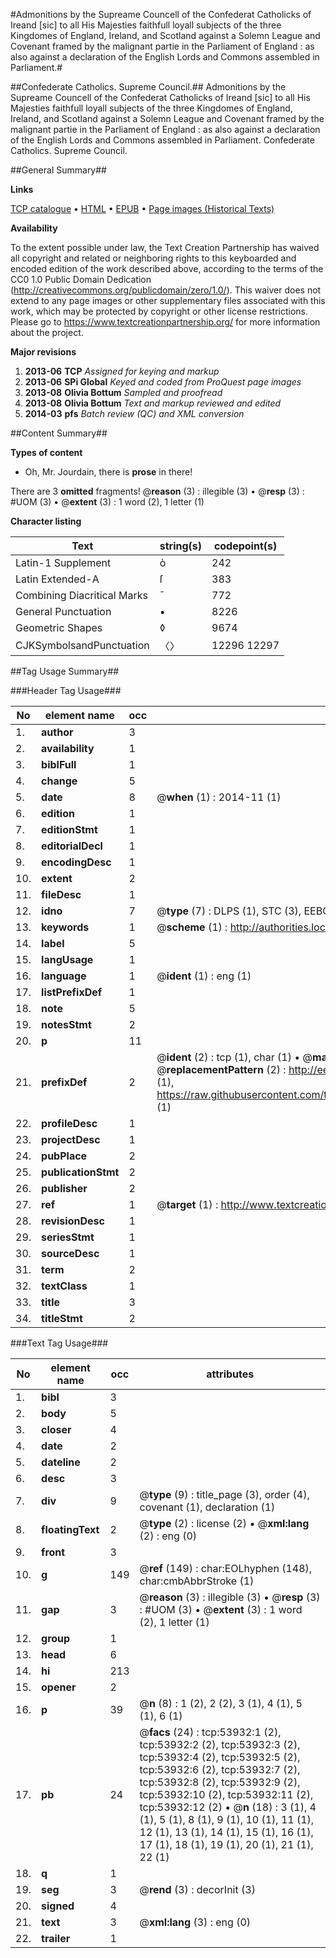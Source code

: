 #Admonitions by the Supreame Councell of the Confederat Catholicks of Ireand [sic] to all His Majesties faithfull loyall subjects of the three Kingdomes of England, Ireland, and Scotland against a Solemn League and Covenant framed by the malignant partie in the Parliament of England : as also against a declaration of the English Lords and Commons assembled in Parliament.#

##Confederate Catholics. Supreme Council.##
Admonitions by the Supreame Councell of the Confederat Catholicks of Ireand [sic] to all His Majesties faithfull loyall subjects of the three Kingdomes of England, Ireland, and Scotland against a Solemn League and Covenant framed by the malignant partie in the Parliament of England : as also against a declaration of the English Lords and Commons assembled in Parliament.
Confederate Catholics. Supreme Council.

##General Summary##

**Links**

[TCP catalogue](http://www.ota.ox.ac.uk/tcp/)  • 
[HTML](http://tei.it.ox.ac.uk/tcp/Texts-HTML/free/A69/A69508.html)  • 
[EPUB](http://tei.it.ox.ac.uk/tcp/Texts-EPUB/free/A69/A69508.epub) • 
[Page images (Historical Texts)](https://historicaltexts.jisc.ac.uk/eebo-12093302e)

**Availability**

To the extent possible under law, the Text Creation Partnership has waived all copyright and related or neighboring rights to this keyboarded and encoded edition of the work described above, according to the terms of the CC0 1.0 Public Domain Dedication (http://creativecommons.org/publicdomain/zero/1.0/). This waiver does not extend to any page images or other supplementary files associated with this work, which may be protected by copyright or other license restrictions. Please go to https://www.textcreationpartnership.org/ for more information about the project.

**Major revisions**

1. __2013-06__ __TCP__ *Assigned for keying and markup*
1. __2013-06__ __SPi Global__ *Keyed and coded from ProQuest page images*
1. __2013-08__ __Olivia Bottum__ *Sampled and proofread*
1. __2013-08__ __Olivia Bottum__ *Text and markup reviewed and edited*
1. __2014-03__ __pfs__ *Batch review (QC) and XML conversion*

##Content Summary##

**Types of content**

  * Oh, Mr. Jourdain, there is **prose** in there!

There are 3 **omitted** fragments! 
 @__reason__ (3) : illegible (3)  •  @__resp__ (3) : #UOM (3)  •  @__extent__ (3) : 1 word (2), 1 letter (1)

**Character listing**


|Text|string(s)|codepoint(s)|
|---|---|---|
|Latin-1 Supplement|ò|242|
|Latin Extended-A|ſ|383|
|Combining             Diacritical Marks|̄|772|
|General Punctuation|•|8226|
|Geometric Shapes|◊|9674|
|CJKSymbolsandPunctuation|〈〉|12296 12297|

##Tag Usage Summary##

###Header Tag Usage###

|No|element name|occ|attributes|
|---|---|---|---|
|1.|__author__|3||
|2.|__availability__|1||
|3.|__biblFull__|1||
|4.|__change__|5||
|5.|__date__|8| @__when__ (1) : 2014-11 (1)|
|6.|__edition__|1||
|7.|__editionStmt__|1||
|8.|__editorialDecl__|1||
|9.|__encodingDesc__|1||
|10.|__extent__|2||
|11.|__fileDesc__|1||
|12.|__idno__|7| @__type__ (7) : DLPS (1), STC (3), EEBO-CITATION (1), OCLC (1), VID (1)|
|13.|__keywords__|1| @__scheme__ (1) : http://authorities.loc.gov/ (1)|
|14.|__label__|5||
|15.|__langUsage__|1||
|16.|__language__|1| @__ident__ (1) : eng (1)|
|17.|__listPrefixDef__|1||
|18.|__note__|5||
|19.|__notesStmt__|2||
|20.|__p__|11||
|21.|__prefixDef__|2| @__ident__ (2) : tcp (1), char (1)  •  @__matchPattern__ (2) : ([0-9\-]+):([0-9IVX]+) (1), (.+) (1)  •  @__replacementPattern__ (2) : http://eebo.chadwyck.com/downloadtiff?vid=$1&page=$2 (1), https://raw.githubusercontent.com/textcreationpartnership/Texts/master/tcpchars.xml#$1 (1)|
|22.|__profileDesc__|1||
|23.|__projectDesc__|1||
|24.|__pubPlace__|2||
|25.|__publicationStmt__|2||
|26.|__publisher__|2||
|27.|__ref__|1| @__target__ (1) : http://www.textcreationpartnership.org/docs/. (1)|
|28.|__revisionDesc__|1||
|29.|__seriesStmt__|1||
|30.|__sourceDesc__|1||
|31.|__term__|2||
|32.|__textClass__|1||
|33.|__title__|3||
|34.|__titleStmt__|2||


###Text Tag Usage###

|No|element name|occ|attributes|
|---|---|---|---|
|1.|__bibl__|3||
|2.|__body__|5||
|3.|__closer__|4||
|4.|__date__|2||
|5.|__dateline__|2||
|6.|__desc__|3||
|7.|__div__|9| @__type__ (9) : title_page (3), order (4), covenant (1), declaration (1)|
|8.|__floatingText__|2| @__type__ (2) : license (2)  •  @__xml:lang__ (2) : eng (0)|
|9.|__front__|3||
|10.|__g__|149| @__ref__ (149) : char:EOLhyphen (148), char:cmbAbbrStroke (1)|
|11.|__gap__|3| @__reason__ (3) : illegible (3)  •  @__resp__ (3) : #UOM (3)  •  @__extent__ (3) : 1 word (2), 1 letter (1)|
|12.|__group__|1||
|13.|__head__|6||
|14.|__hi__|213||
|15.|__opener__|2||
|16.|__p__|39| @__n__ (8) : 1 (2), 2 (2), 3 (1), 4 (1), 5 (1), 6 (1)|
|17.|__pb__|24| @__facs__ (24) : tcp:53932:1 (2), tcp:53932:2 (2), tcp:53932:3 (2), tcp:53932:4 (2), tcp:53932:5 (2), tcp:53932:6 (2), tcp:53932:7 (2), tcp:53932:8 (2), tcp:53932:9 (2), tcp:53932:10 (2), tcp:53932:11 (2), tcp:53932:12 (2)  •  @__n__ (18) : 3 (1), 4 (1), 5 (1), 8 (1), 9 (1), 10 (1), 11 (1), 12 (1), 13 (1), 14 (1), 15 (1), 16 (1), 17 (1), 18 (1), 19 (1), 20 (1), 21 (1), 22 (1)|
|18.|__q__|1||
|19.|__seg__|3| @__rend__ (3) : decorInit (3)|
|20.|__signed__|4||
|21.|__text__|3| @__xml:lang__ (3) : eng (0)|
|22.|__trailer__|1||
